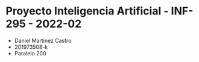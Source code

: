# Proyecto Inteligencia Artificial - INF-295 - 2022-02

* Daniel Martinez Castro  
* 201973508-k  
* Paralelo 200
